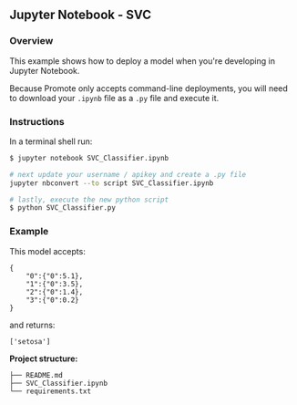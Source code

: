 ## Jupyter Notebook - SVC
### Overview

This example shows how to deploy a model when you're developing in Jupyter Notebook.

Because Promote only accepts command-line deployments, you will need to download your `.ipynb` file as a `.py` file and execute it.

### Instructions


In a terminal shell run:

```bash
$ jupyter notebook SVC_Classifier.ipynb

# next update your username / apikey and create a .py file
jupyter nbconvert --to script SVC_Classifier.ipynb

# lastly, execute the new python script
$ python SVC_Classifier.py
```

### Example 

This model accepts:

```
{
    "0":{"0":5.1},
    "1":{"0":3.5},
    "2":{"0":1.4},
    "3":{"0":0.2}
}
```

and returns:

```
['setosa']
```

**Project structure:**

```
├── README.md
├── SVC_Classifier.ipynb
└── requirements.txt
```
